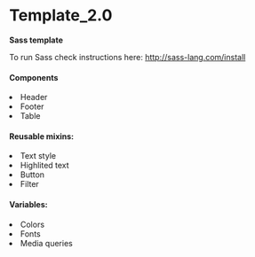 <h1>Template_2.0</h1>
<b>Sass template</b>

To run Sass check instructions here: http://sass-lang.com/install 

<h4>Components</h4>
<li>Header</li>
<li>Footer</li>
<li>Table</li>

<h4>Reusable mixins:</h4>
<li>Text style</li>
<li>Highlited text </li>
<li>Button</li>
<li>Filter</li>

<h4>Variables:</h4>
<li>Colors</li>
<li>Fonts</li>
<li>Media queries</li>

